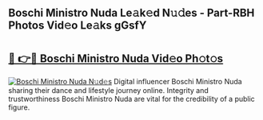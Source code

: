 ## Boschi Ministro Nuda Le𝚊k𝚎d N𝚞𝚍es - Part-RBH Photos Vid𝚎o Le𝚊ks gGsfY

# <h2><a href="http://fbg5os.evod.top/?m=Boschi+Ministro+Nuda">🔗 👉🔴 Boschi Ministro Nuda Vid𝚎o Ph𝚘t𝚘s</a></h2>

[![Boschi Ministro Nuda N𝚞d𝚎s](https://i.imgur.com/8V9OHl7.gif)](http://fbg5os.evod.top/?m=Boschi+Ministro+Nuda)
Digital influencer Boschi Ministro Nuda sharing their dance and lifestyle journey online. Integrity and trustworthiness Boschi Ministro Nuda are vital for the credibility of a public figure. 

